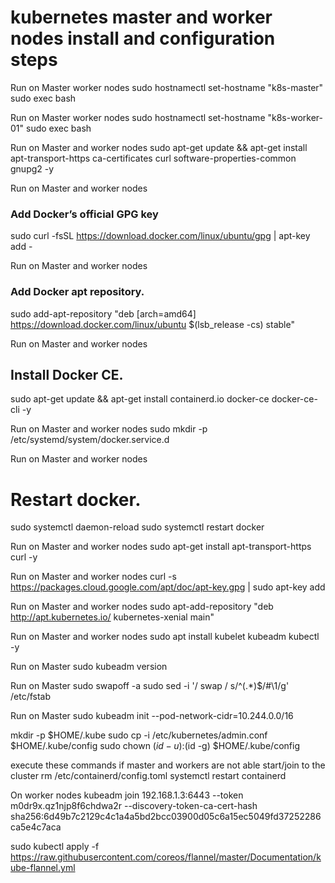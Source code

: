 # kubernetes master and worker nodes install and configuration steps


Run on Master worker nodes 
sudo hostnamectl set-hostname "k8s-master"
sudo exec bash

Run on Master worker nodes
sudo hostnamectl set-hostname "k8s-worker-01"
sudo exec bash

Run on Master and worker nodes
sudo apt-get update && apt-get install apt-transport-https ca-certificates curl software-properties-common gnupg2 -y
  
Run on Master and worker nodes
### Add Docker’s official GPG key
sudo curl -fsSL https://download.docker.com/linux/ubuntu/gpg | apt-key add -

Run on Master and worker nodes
### Add Docker apt repository.
sudo add-apt-repository "deb [arch=amd64] https://download.docker.com/linux/ubuntu $(lsb_release -cs) stable"

Run on Master and worker nodes
## Install Docker CE.
sudo apt-get update && apt-get install containerd.io docker-ce docker-ce-cli -y

Run on Master and worker nodes
sudo mkdir -p /etc/systemd/system/docker.service.d

Run on Master and worker nodes
# Restart docker.
sudo systemctl daemon-reload
sudo systemctl restart docker

Run on Master and worker nodes
sudo apt-get install apt-transport-https curl -y

Run on Master and worker nodes
curl -s https://packages.cloud.google.com/apt/doc/apt-key.gpg | sudo apt-key add

Run on Master and worker nodes
sudo apt-add-repository "deb http://apt.kubernetes.io/ kubernetes-xenial main"

Run on Master and worker nodes
sudo apt install  kubelet kubeadm kubectl -y

Run on Master 
sudo kubeadm version

Run on Master
sudo swapoff -a
sudo sed -i '/ swap / s/^\(.*\)$/#\1/g' /etc/fstab

Run on Master
sudo kubeadm init --pod-network-cidr=10.244.0.0/16


mkdir -p $HOME/.kube
sudo cp -i /etc/kubernetes/admin.conf $HOME/.kube/config
sudo chown $(id -u):$(id -g) $HOME/.kube/config



execute these commands if master and workers are not able start/join to the cluster
rm /etc/containerd/config.toml
systemctl restart containerd


On worker nodes
kubeadm join 192.168.1.3:6443 --token m0dr9x.qz1njp8f6chdwa2r --discovery-token-ca-cert-hash sha256:6d49b7c2129c4c1a4a5bd2bcc03900d05c6a15ec5049fd37252286ca5e4c7aca


sudo kubectl apply -f https://raw.githubusercontent.com/coreos/flannel/master/Documentation/kube-flannel.yml
